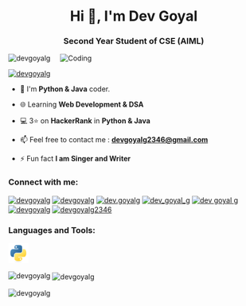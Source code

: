<h1 align="center">Hi 👋, I'm Dev Goyal</h1>
<h3 align="center">Second Year Student of CSE (AIML)</h3>
<img align="right" alt="Coding" width="400" src="https://camo.githubusercontent.com/c1dcb74cc1c1835b1d716f5051499a2814c683c806b15f04b0eba492863703e9/68747470733a2f2f63646e2e6472696262626c652e636f6d2f75736572732f3733303730332f73637265656e73686f74732f363538313234332f6176656e746f2e676966">

<p align="left"> <img src="https://komarev.com/ghpvc/?username=devgoyalg&label=Profile%20views&color=0e75b6&style=flat" alt="devgoyalg" /> </p>

<p align="left"> <a href="https://twitter.com/devgoyalg" target="blank"><img src="https://img.shields.io/twitter/follow/devgoyalg?logo=twitter&style=for-the-badge" alt="devgoyalg" /></a> </p>

- 🐍 I'm **Python & Java** coder.

- 🌐 Learning **Web Development & DSA**

- 💻 3⭐ on **HackerRank** in **Python & Java**

- 📫 Feel free to contact me : **devgoyalg2346@gmail.com**

- ⚡ Fun fact **I am Singer and Writer**

<h3 align="left">Connect with me:</h3>
<p align="left">
<a href="https://twitter.com/devgoyalg" target="blank"><img align="center" src="https://raw.githubusercontent.com/rahuldkjain/github-profile-readme-generator/master/src/images/icons/Social/twitter.svg" alt="devgoyalg" height="30" width="40" /></a>
<a href="https://linkedin.com/in/devgoyalg" target="blank"><img align="center" src="https://raw.githubusercontent.com/rahuldkjain/github-profile-readme-generator/master/src/images/icons/Social/linked-in-alt.svg" alt="devgoyalg" height="30" width="40" /></a>
<a href="https://fb.com/dev.goyalg" target="blank"><img align="center" src="https://raw.githubusercontent.com/rahuldkjain/github-profile-readme-generator/master/src/images/icons/Social/facebook.svg" alt="dev.goyalg" height="30" width="40" /></a>
<a href="https://instagram.com/dev_goyal_g" target="blank"><img align="center" src="https://raw.githubusercontent.com/rahuldkjain/github-profile-readme-generator/master/src/images/icons/Social/instagram.svg" alt="dev_goyal_g" height="30" width="40" /></a>
<a href="https://www.youtube.com/c/dev goyal g" target="blank"><img align="center" src="https://raw.githubusercontent.com/rahuldkjain/github-profile-readme-generator/master/src/images/icons/Social/youtube.svg" alt="dev goyal g" height="30" width="40" /></a>
<a href="https://www.codechef.com/users/devgoyalg" target="blank"><img align="center" src="https://cdn.jsdelivr.net/npm/simple-icons@3.1.0/icons/codechef.svg" alt="devgoyalg" height="30" width="40" /></a>
<a href="https://www.hackerrank.com/devgoyalg2346" target="blank"><img align="center" src="https://raw.githubusercontent.com/rahuldkjain/github-profile-readme-generator/master/src/images/icons/Social/hackerrank.svg" alt="devgoyalg2346" height="30" width="40" /></a>
</p>

<h3 align="left">Languages and Tools:</h3>
<p align="left"> <a href="https://www.python.org" target="_blank" rel="noreferrer"> <img src="https://raw.githubusercontent.com/devicons/devicon/master/icons/python/python-original.svg" alt="python" width="40" height="40"/> </a> </p>

<p><img align="left" src="https://github-readme-stats.vercel.app/api/top-langs?username=devgoyalg&show_icons=true&locale=en&layout=compact" alt="devgoyalg" /></p>

<p>&nbsp;<img align="center" src="https://github-readme-stats.vercel.app/api?username=devgoyalg&show_icons=true&locale=en" alt="devgoyalg" /></p>

<p><img align="center" src="https://github-readme-streak-stats.herokuapp.com/?user=devgoyalg&" alt="devgoyalg" /></p>
